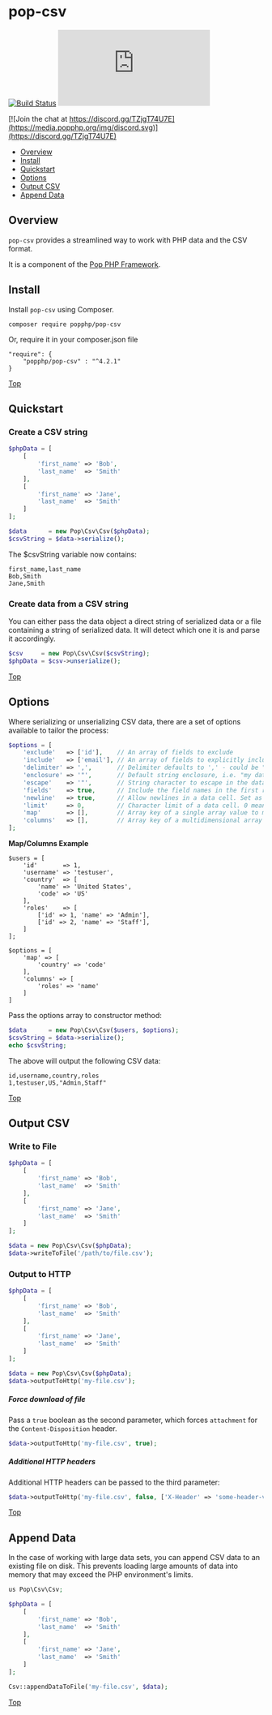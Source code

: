 pop-csv
=======

[![Build Status](https://github.com/popphp/pop-csv/workflows/phpunit/badge.svg)](https://github.com/popphp/pop-csv/actions)
[![Coverage Status](http://cc.popphp.org/coverage.php?comp=pop-csv)](http://cc.popphp.org/pop-csv/)

[![Join the chat at https://discord.gg/TZjgT74U7E](https://media.popphp.org/img/discord.svg)](https://discord.gg/TZjgT74U7E)

* [Overview](#overview)
* [Install](#install)
* [Quickstart](#quickstart)
* [Options](#options)
* [Output CSV](#output-csv)
* [Append Data](#append-data)

Overview
--------
`pop-csv` provides a streamlined way to work with PHP data and the CSV format.

It is a component of the [Pop PHP Framework](https://www.popphp.org/).

Install
-------

Install `pop-csv` using Composer.

    composer require popphp/pop-csv

Or, require it in your composer.json file

    "require": {
        "popphp/pop-csv" : "^4.2.1"
    }

[Top](#pop-csv)

Quickstart
----------

### Create a CSV string

```php
$phpData = [
    [
        'first_name' => 'Bob',
        'last_name'  => 'Smith'
    ],
    [
        'first_name' => 'Jane',
        'last_name'  => 'Smith'
    ]
];

$data      = new Pop\Csv\Csv($phpData);
$csvString = $data->serialize();
```

The $csvString variable now contains:

    first_name,last_name
    Bob,Smith
    Jane,Smith

### Create data from a CSV string 

You can either pass the data object a direct string of serialized data or a file containing a string of
serialized data. It will detect which one it is and parse it accordingly.

```php
$csv     = new Pop\Csv\Csv($csvString);
$phpData = $csv->unserialize();
```

[Top](#pop-csv)

Options
-------

Where serializing or unserializing CSV data, there are a set of options available to tailor the process:

```php
$options = [
    'exclude'   => ['id'],    // An array of fields to exclude
    'include'   => ['email'], // An array of fields to explicitly include, omitting all others
    'delimiter' => ',',       // Delimiter defaults to ',' - could be "\t" or something else
    'enclosure' => '"',       // Default string enclosure, i.e. "my data","other data"
    'escape'    => '"',       // String character to escape in the data, i.e. "my ""data"" here"
    'fields'    => true,      // Include the field names in the first row 
    'newline'   => true,      // Allow newlines in a data cell. Set as false to trim them
    'limit'     => 0,         // Character limit of a data cell. 0 means no limit
    'map'       => [],        // Array key of a single array value to map to the data cell value
    'columns'   => [],        // Array key of a multidimensional array value to map and join into the data cell value
];
```

**Map/Columns Example**

```text
$users = [
    'id'       => 1,
    'username' => 'testuser',
    'country'  => [
        'name' => 'United States',
        'code' => 'US'
    ],
    'roles'    => [
        ['id' => 1, 'name' => 'Admin'],
        ['id' => 2, 'name' => 'Staff'],
    ]
];
```

```text
$options = [
    'map' => [
        'country' => 'code'
    ],
    'columns' => [
        'roles' => 'name'
    ]
]
```

Pass the options array to constructor method:

```php
$data      = new Pop\Csv\Csv($users, $options);
$csvString = $data->serialize();
echo $csvString;
```

The above will output the following CSV data:

```text
id,username,country,roles
1,testuser,US,"Admin,Staff"
```

[Top](#pop-csv)

Output CSV
----------

### Write to File

```php
$phpData = [
    [
        'first_name' => 'Bob',
        'last_name'  => 'Smith'
    ],
    [
        'first_name' => 'Jane',
        'last_name'  => 'Smith'
    ]
];

$data = new Pop\Csv\Csv($phpData);
$data->writeToFile('/path/to/file.csv');
```

### Output to HTTP

```php
$phpData = [
    [
        'first_name' => 'Bob',
        'last_name'  => 'Smith'
    ],
    [
        'first_name' => 'Jane',
        'last_name'  => 'Smith'
    ]
];

$data = new Pop\Csv\Csv($phpData);
$data->outputToHttp('my-file.csv');
```

##### Force download of file

Pass a `true` boolean as the second parameter, which forces `attachment` for the `Content-Disposition` header. 

```php
$data->outputToHttp('my-file.csv', true);
```

##### Additional HTTP headers

Additional HTTP headers can be passed to the third parameter:

```php
$data->outputToHttp('my-file.csv', false, ['X-Header' => 'some-header-value']);
```

[Top](#pop-csv)

Append Data
-----------

In the case of working with large data sets, you can append CSV data to an existing file on disk.
This prevents loading large amounts of data into memory that may exceed the PHP environment's limits.

```php
us Pop\Csv\Csv;

$phpData = [
    [
        'first_name' => 'Bob',
        'last_name'  => 'Smith'
    ],
    [
        'first_name' => 'Jane',
        'last_name'  => 'Smith'
    ]
];

Csv::appendDataToFile('my-file.csv', $data);
```

[Top](#pop-csv)


